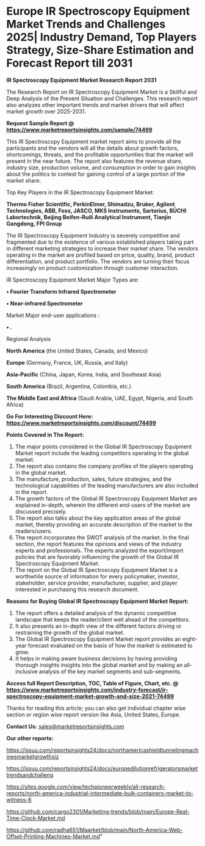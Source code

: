  # Europe IR Spectroscopy Equipment Market Trends and Challenges 2025| Industry Demand, Top Players Strategy, Size-Share Estimation and Forecast Report till 2031

<strong>IR Spectroscopy Equipment Market Research Report 2031</strong>

The Research Report on IR Spectroscopy Equipment Market is a Skillful and Deep Analysis of the Present Situation and Challenges. This research report also analyzes other important trends and market drivers that will affect market growth over 2025-2031.

<strong>Request Sample Report @ <a href=https://www.marketreportsinsights.com/sample/74499>https://www.marketreportsinsights.com/sample/74499</a></strong>

This IR Spectroscopy Equipment market report aims to provide all the participants and the vendors will all the details about growth factors, shortcomings, threats, and the profitable opportunities that the market will present in the near future. The report also features the revenue share, industry size, production volume, and consumption in order to gain insights about the politics to contest for gaining control of a large portion of the market share.

Top Key Players in the IR Spectroscopy Equipment Market:

<strong>Thermo Fisher Scientific, PerkinElmer, Shimadzu, Bruker, Agilent Technologies, ABB, Foss, JASCO, MKS Instruments, Sartorius, BÜCHI Labortechnik, Beijing Beifen-Ruili Analytical Instrument, Tianjin Gangdong, FPI Group</strong>

The IR Spectroscopy Equipment Industry is severely competitive and fragmented due to the existence of various established players taking part in different marketing strategies to increase their market share. The vendors operating in the market are profiled based on price, quality, brand, product differentiation, and product portfolio. The vendors are turning their focus increasingly on product customization through customer interaction.

IR Spectroscopy Equipment Market Major Types are:

<strong>• Fourier Transform Infrared Spectrometer

• Near-infrared Spectrometer</strong>

Market Major end-user applications :

<strong>• .</strong>

Regional Analysis

</u><strong><b>North America</b></strong> (the United States, Canada, and Mexico)

<strong><b>Europe </b></strong>(Germany, France, UK, Russia, and Italy)

<strong><b>Asia-Pacific</b></strong> (China, Japan, Korea, India, and Southeast Asia)

<strong><b>South America</b></strong> (Brazil, Argentina, Colombia, etc.)

<strong><b>The Middle East and Africa</b></strong> (Saudi Arabia, UAE, Egypt, Nigeria, and South Africa)

<strong>Go For Interesting Discount Here: <a href=https://www.marketreportsinsights.com/discount/74499>https://www.marketreportsinsights.com/discount/74499</a></strong>

<strong>Points Covered in The Report:</strong>
<ol>
  <li>The major points considered in the Global IR Spectroscopy Equipment Market report include the leading competitors operating in the global market.</li>
  <li>The report also contains the company profiles of the players operating in the global market.</li>
  <li>The manufacture, production, sales, future strategies, and the technological capabilities of the leading manufacturers are also included in the report.</li>
  <li>The growth factors of the Global IR Spectroscopy Equipment Market are explained in-depth, wherein the different end-users of the market are discussed precisely.</li>
  <li>The report also talks about the key application areas of the global market, thereby providing an accurate description of the market to the readers/users.</li>
  <li>The report incorporates the SWOT analysis of the market. In the final section, the report features the opinions and views of the industry experts and professionals. The experts analyzed the export/import policies that are favorably influencing the growth of the Global IR Spectroscopy Equipment Market.</li>
  <li>The report on the Global IR Spectroscopy Equipment Market is a worthwhile source of information for every policymaker, investor, stakeholder, service provider, manufacturer, supplier, and player interested in purchasing this research document.</li>
</ol>
<strong>Reasons for Buying Global IR Spectroscopy Equipment Market Report:</strong>

<ol>
  <li>The report offers a detailed analysis of the dynamic competitive landscape that keeps the reader/client well ahead of the competitors.</li>
  <li>It also presents an in-depth view of the different factors driving or restraining the growth of the global market.</li>
  <li>The Global IR Spectroscopy Equipment Market report provides an eight-year forecast evaluated on the basis of how the market is estimated to grow.</li>
  <li>It helps in making aware business decisions by having providing thorough insights insights into the global market and by making an all-inclusive analysis of the key market segments and sub-segments.</li>
</ol>
<strong>Access full Report Description, TOC, Table of Figure, Chart, etc. @ <a href=https://www.marketreportsinsights.com/industry-forecast/ir-spectroscopy-equipment-market-growth-and-size-2021-74499>https://www.marketreportsinsights.com/industry-forecast/ir-spectroscopy-equipment-market-growth-and-size-2021-74499</a></strong>


Thanks for reading this article; you can also get individual chapter wise section or region wise report version like Asia, United States, Europe.

<strong>Contact Us:</strong>
sales@marketreportsinsights.com

<strong>Our other reports:</strong>

<a href=https://issuu.com/reportsinsights24/docs/northamericashieldtunnelingmachinesmarketgrowthsiz>https://issuu.com/reportsinsights24/docs/northamericashieldtunnelingmachinesmarketgrowthsiz</a>

<a href=https://issuu.com/reportsinsights24/docs/europedilutionrefrigeratorsmarkettrendsandchalleng>https://issuu.com/reportsinsights24/docs/europedilutionrefrigeratorsmarkettrendsandchalleng</a>

<a href=https://sites.google.com/view/techpioneerweekly/all-research-reports/north-america-industrial-intermediate-bulk-containers-market-to-witness-6>https://sites.google.com/view/techpioneerweekly/all-research-reports/north-america-industrial-intermediate-bulk-containers-market-to-witness-6</a>

<a href=https://github.com/cargo2301/Marketing-trends/blob/main/Europe-Real-Time-Clock-Market.md>https://github.com/cargo2301/Marketing-trends/blob/main/Europe-Real-Time-Clock-Market.md</a>

<a href=https://github.com/radha651/Maarket/blob/main/North-America-Web-Offset-Printing-Machines-Market.md>https://github.com/radha651/Maarket/blob/main/North-America-Web-Offset-Printing-Machines-Market.md</a>"
